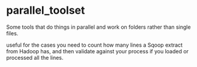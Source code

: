# parallel_toolset
Some tools that do things in parallel and work on folders rather than single files.

 useful for the cases you need to count how many lines a Sqoop extract from Hadoop has, and then validate against your process if you loaded or processed all the lines.

